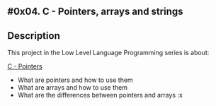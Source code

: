 #0x04. C - Pointers, arrays and strings
 ---
## Description

 This project in the Low Level Language Programming series is about:

[C - Pointers](https://www.tutorialspoint.com/cprogramming/c_pointers.htm)
* What are pointers and how to use them
* What are arrays and how to use them
* What are the differences between pointers and arrays
:x
